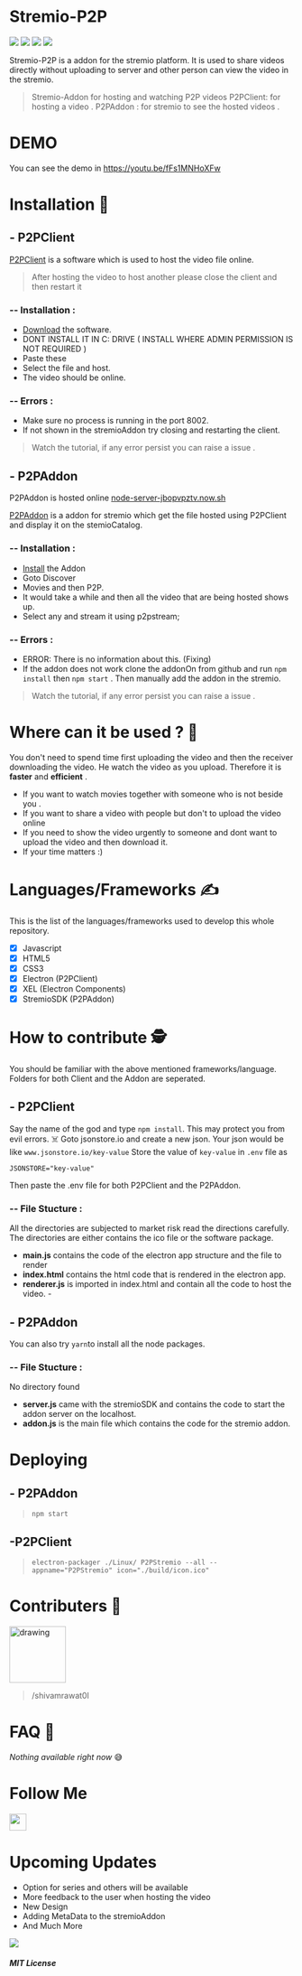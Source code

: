 
# Stremio-P2P
![](https://img.shields.io/badge/Status-Under%20Dev-informational.svg) ![](https://img.shields.io/badge/Type-Addon-%238B36DA.svg) ![](https://img.shields.io/badge/Build-Available-green.svg)  ![](https://img.shields.io/badge/Platform-linux%20%7C%20windwos%20%7C%20osx-inactive.svg)

Stremio-P2P is a addon for the stremio platform. It is used to share videos directly without uploading to server and other person can view the video in the stremio. 

> Stremio-Addon for hosting and watching P2P videos
> P2PClient: for hosting a video .
> P2PAddon : for stremio to see the hosted videos .

# DEMO
You can see the demo in https://youtu.be/fFs1MNHoXFw



# Installation 🤖

## - P2PClient

[P2PClient](https://github.com/ShivamRawat0l/StremioP2P/releases/tag/1.0.0) is a software which is used to host the video file online. 

> After hosting the video to host another please close the client and then restart it 

### -- Installation : 

 - [Download](https://github.com/ShivamRawat0l/StremioP2P/releases/tag/1.0.0) the software.
 - DONT INSTALL IT IN C: DRIVE ( INSTALL WHERE ADMIN PERMISSION IS NOT REQUIRED )
 - Paste these 
 - Select the file and host.
 - The video should be online.
 ### -- Errors : 
 
 - Make sure no process is running in the port 8002.
 - If not shown in the stremioAddon try closing and restarting the client.

> Watch the tutorial, if any error persist  you can raise a issue .

## - P2PAddon
P2PAddon is hosted online [node-server-jbopvpztv.now.sh](node-server-jbopvpztv.now.sh)

[P2PAddon](node-server-jbopvpztv.now.sh) is a addon for stremio which get the file hosted using P2PClient and display it on the stemioCatalog. 

### -- Installation : 

 - [Install](node-server-jbopvpztv.now.sh) the Addon 
 - Goto Discover
 - Movies and then P2P.
 - It would take a while and then all the video that are being hosted shows up.
 - Select any and stream it using p2pstream;
 ### -- Errors : 
 
 - ERROR:  There is no information about this.  (Fixing)
 - If the addon does not work clone the addonOn from github and run `npm install` then  `npm start` .  Then manually add the addon in the stremio.  


> Watch the tutorial, if any error persist  you can raise a issue .
# Where can it be used ?  👏
You don't need to spend time first uploading the video and then the receiver downloading the video. He watch the video as you upload. Therefore it is **faster** and **efficient** .
 - If you want to watch movies together with someone who is not beside you .
 - If you want to share a video with people but don't to upload the video online
 - If you need to show the video urgently to someone and dont want to upload the video and then download it. 
 - If your time matters :)

# Languages/Frameworks ✍️
This is the list of the languages/frameworks used to develop this whole repository. 
 - [x] Javascript
 - [x] HTML5
 - [x] CSS3
 - [x] Electron (P2PClient)
 - [x] XEL (Electron Components)
 - [x] StremioSDK (P2PAddon)

# How to contribute 🕵️

You should be familiar with the above mentioned  frameworks/language. Folders for both Client and the Addon    are seperated. 

## - P2PClient

Say the name of the god and type `npm install`. This may protect you from evil errors. ☠️
Goto jsonstore.io and create a new json. 
Your json would be like `www.jsonstore.io/key-value`
Store the value of `key-value` in `.env` file as 

    

    JSONSTORE="key-value"
   
Then paste the .env file for both P2PClient and the P2PAddon.

### -- File Stucture :
All the directories are subjected to market risk read the directions carefully.
The directories are either contains the ico file or the software package.
 - **main.js** contains the code of the electron app structure and the file to render 
 - **index.html** contains the html code that is rendered in the electron app. 
 - **renderer.js** is imported in index.html and contain all the code to host the video. -  




## - P2PAddon
You can also try `yarn`to install all the node packages.
### -- File Stucture :
No directory found
 - **server.js** came with the stremioSDK and contains the code to start the addon server on the localhost. 
 - **addon.js** is the main file which contains the code for the stremio addon. 


# Deploying 

## - P2PAddon

> `npm start    `

## -P2PClient
> `electron-packager ./Linux/ P2PStremio --all --appname="P2PStremio" icon="./build/icon.ico"`



# Contributers 🧤

<img src="https://avatars0.githubusercontent.com/u/27425384?s=400&u=d83889b1e4e0b27672227091b26589393333e5bc&v=4" alt="drawing" style="width:100px;"/>


> /shivamrawat0l 


# FAQ 💼

*Nothing available right now*  😅

# Follow Me
<a href="http://www.github.com/ShivamRawat0l">
<img src="https://github.githubassets.com/images/modules/logos_page/GitHub-Mark.png" width="30px">
</a>  

# Upcoming Updates

 - Option for series and others will be available
 - More feedback to the user when hosting the video
 - New Design
 - Adding MetaData to the stremioAddon
 - And Much More

![](https://img.shields.io/badge/license-MIT-green.svg)
#####  MIT License

